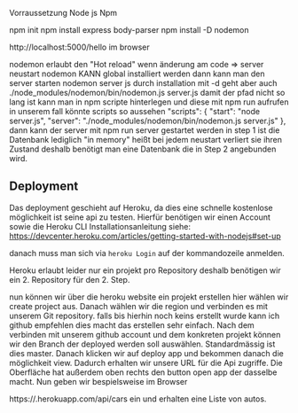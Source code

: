 Vorraussetzung
Node js Npm 

npm init 
npm install express body-parser
npm install -D nodemon

http://localhost:5000/hello im browser

nodemon erlaubt den "Hot reload" wenn änderung am code => server neustart
nodemon KANN global installiert werden dann kann man den server starten 
nodemon server js
durch installation mit -d geht aber auch 
./node_modules/nodemon/bin/nodemon.js server.js
damit der pfad nicht so lang ist kann man in npm scripte hinterlegen und diese mit npm run aufrufen
in unserem fall könnte scripts so aussehen
  "scripts": {
    "start": "node server.js",
    "server": "./node_modules/nodemon/bin/nodemon.js server.js"
  },
dann kann der server mit npm run server gestartet werden
in step 1 ist die Datenbank lediglich "in memory" heißt bei jedem neustart verliert sie ihren Zustand deshalb benötigt man eine Datenbank die in Step 2 angebunden wird.

## Deployment

Das deployment geschieht auf Heroku, da dies eine schnelle kostenlose möglichkeit ist seine api zu testen. Hierfür benötigen wir einen Account sowie die Heroku CLI
Installationsanleitung siehe: https://devcenter.heroku.com/articles/getting-started-with-nodejs#set-up

danach muss man sich via ```heroku Login``` auf der kommandozeile anmelden.

Heroku erlaubt leider nur ein projekt pro Repository deshalb benötigen wir ein 2. Repository für den 2. Step.

nun können wir über die heroku website ein projekt erstellen hier wählen wir create project aus. Danach wählen wir die region und verbinden es mit unserem Git repository. falls bis hierhin noch keins erstellt wurde kann ich github empfehlen dies macht das erstellen sehr einfach. Nach dem verbinden mit unserem github account und dem konkreten projekt können wir den Branch der deployed werden soll auswählen. Standardmässig ist dies master. Danach klicken wir auf deploy app und bekommen danach die möglichkeit view. Dadurch erhalten wir unsere URL für die Api zugriffe. Die Oberfläche hat außerdem oben rechts den button open app der dasselbe macht. Nun geben wir bespielsweise im Browser

https://<APPNAME>.herokuapp.com/api/cars ein und erhalten eine Liste von autos.
